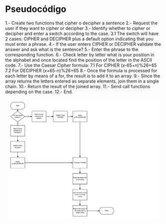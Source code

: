 # Pseudocódigo

1.- Create two functions that cipher o decipher a sentence
2.- Request the user if they want to cipher or decipher
3.- Identify whether to cipher or decipher and enter a switch according to the case.
	3.1 The switch will have 2 cases: CIPHER and DECIPHER plus a default option indicating that you must enter a phrase.
4.- If the user enters CIPHER or DECIPHER validate the answer and ask what is the sentence?
5.- Enter the phrase to the corresponding function.
6.- Check letter by letter what is your position in the alphabet and once located find the position of the letter in the ASCII code.
7.- Use the Caesar Cipher formula:
	7.1 For CIPHER (x-65+n)%26+65
	7.2 For DECIPHER (x+65-n)%26+65
8.- Once the formula is processed for each letter by means of a for, the result is to add it to an array.
9.- Since the array returns the letters entered as separate elements, join them in a single chain.
10.- Return the result of the joined array.
11.- Send call functions depending on the case.
12.- End.


![This is the images from diagram](assets/images/diagrama-caesar-cipher.png)